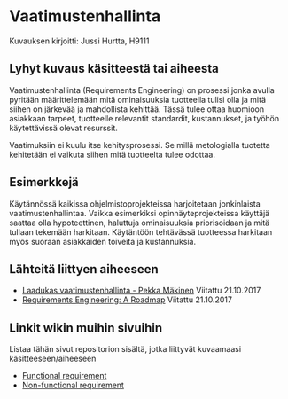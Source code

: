 # Vaatimustenhallinta

Kuvauksen kirjoitti: Jussi Hurtta, H9111

## Lyhyt kuvaus käsitteestä tai aiheesta

Vaatimustenhallinta (Requirements Engineering) on prosessi jonka avulla pyritään määrittelemään mitä ominaisuuksia tuotteella tulisi olla ja mitä siihen on järkevää ja mahdollista kehittää. Tässä tulee ottaa huomioon asiakkaan tarpeet, tuotteelle relevantit standardit, kustannukset, ja työhön käytettävissä olevat resurssit.

Vaatimuksiin ei kuulu itse kehitysprosessi. Se millä metologialla tuotetta kehitetään ei vaikuta siihen mitä tuotteelta tulee odottaa.

## Esimerkkejä

Käytännössä kaikissa ohjelmistoprojekteissa harjoitetaan jonkinlaista vaatimustenhallintaa. Vaikka esimerkiksi opinnäyteprojekteissa käyttäjä saattaa olla hypoteettinen, haluttuja ominaisuuksia priorisoidaan ja mitä tullaan tekemään harkitaan. Käytäntöön tehtävässä tuotteessa harkitaan myös suoraan asiakkaiden toiveita ja kustannuksia.

## Lähteitä liittyen aiheeseen

* [Laadukas vaatimustenhallinta - Pekka Mäkinen](http://www.softqa.fi/pdf/nohau-200902.pdf) Viitattu 21.10.2017 
* [Requirements Engineering: A Roadmap](http://mcs.open.ac.uk/ban25/papers/sotar.re.pdf) Viitattu 21.10.2017


## Linkit wikin muihin sivuihin

Listaa tähän sivut repositorion sisältä, jotka liittyvät kuvaamaasi käsitteeseen/aiheeseen

* [Functional requirement](https://github.com/JAMKPROJ/TTOS1000-GT0/blob/master/functional-requirement.md)
* [Non-functional requirement](https://github.com/JAMKPROJ/TTOS1000-GT0/blob/master/non-functional-requirement.md)
